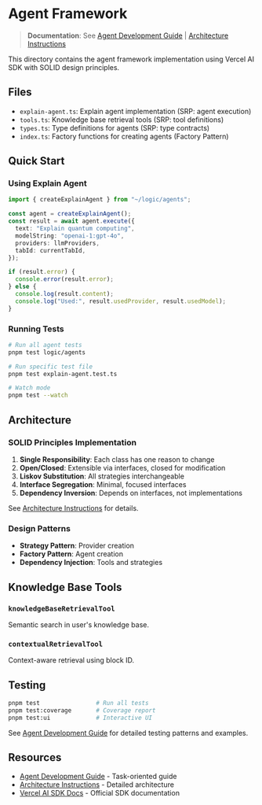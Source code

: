 # Agent Framework

> **Documentation**: See [Agent Development Guide](../../docs/agent-development-guide.md) | [Architecture Instructions](../../.github/instructions/explain-agent.instructions.md)

This directory contains the agent framework implementation using Vercel AI SDK with SOLID design principles.

## Files

- `explain-agent.ts`: Explain agent implementation (SRP: agent execution)
- `tools.ts`: Knowledge base retrieval tools (SRP: tool definitions)
- `types.ts`: Type definitions for agents (SRP: type contracts)
- `index.ts`: Factory functions for creating agents (Factory Pattern)

## Quick Start

### Using Explain Agent

```typescript
import { createExplainAgent } from "~/logic/agents";

const agent = createExplainAgent();
const result = await agent.execute({
  text: "Explain quantum computing",
  modelString: "openai-1:gpt-4o",
  providers: llmProviders,
  tabId: currentTabId,
});

if (result.error) {
  console.error(result.error);
} else {
  console.log(result.content);
  console.log("Used:", result.usedProvider, result.usedModel);
}
```

### Running Tests

```bash
# Run all agent tests
pnpm test logic/agents

# Run specific test file
pnpm test explain-agent.test.ts

# Watch mode
pnpm test --watch
```

## Architecture

### SOLID Principles Implementation

1. **Single Responsibility**: Each class has one reason to change
2. **Open/Closed**: Extensible via interfaces, closed for modification
3. **Liskov Substitution**: All strategies interchangeable
4. **Interface Segregation**: Minimal, focused interfaces
5. **Dependency Inversion**: Depends on interfaces, not implementations

See [Architecture Instructions](../../.github/instructions/explain-agent.instructions.md) for details.

### Design Patterns

- **Strategy Pattern**: Provider creation
- **Factory Pattern**: Agent creation
- **Dependency Injection**: Tools and strategies

## Knowledge Base Tools

### `knowledgeBaseRetrievalTool`
Semantic search in user's knowledge base.

### `contextualRetrievalTool`
Context-aware retrieval using block ID.

## Testing

```bash
pnpm test                # Run all tests
pnpm test:coverage       # Coverage report
pnpm test:ui             # Interactive UI
```

See [Agent Development Guide](../../docs/agent-development-guide.md) for detailed testing patterns and examples.

## Resources

- [Agent Development Guide](../../docs/agent-development-guide.md) - Task-oriented guide
- [Architecture Instructions](../../.github/instructions/explain-agent.instructions.md) - Detailed architecture
- [Vercel AI SDK Docs](https://ai-sdk.dev) - Official SDK documentation
